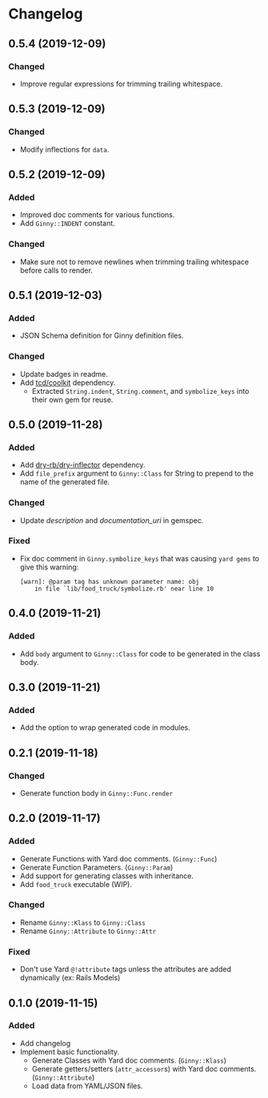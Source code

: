 # Changelog

<!-- ## master (unreleased) -->

## 0.5.4 (2019-12-09)

### Changed

- Improve regular expressions for trimming trailing whitespace.

## 0.5.3 (2019-12-09)

### Changed

- Modify inflections for `data`.

## 0.5.2 (2019-12-09)

### Added

- Improved doc comments for various functions.
- Add `Ginny::INDENT` constant.

### Changed

- Make sure not to remove newlines when trimming trailing whitespace before calls to render.

## 0.5.1 (2019-12-03)

### Added

- JSON Schema definition for Ginny definition files.

### Changed 

- Update badges in readme.
- Add [tcd/coolkit](https://github.com/tcd/coolkit) dependency.
    - Extracted `String.indent`, `String.comment`, and `symbolize_keys` into their own gem for reuse.

## 0.5.0 (2019-11-28)

### Added

- Add [dry-rb/dry-inflector](https://github.com/dry-rb/dry-inflector) dependency.
- Add `file_prefix` argument to `Ginny::Class` for String to prepend to the name of the generated file.

### Changed 

- Update *description* and *documentation_uri* in gemspec.

### Fixed

- Fix doc comment in `Ginny.symbolize_keys` that was causing `yard gems` to give this warning:
    ```
    [warn]: @param tag has unknown parameter name: obj 
        in file `lib/food_truck/symbolize.rb' near line 10
    ```

## 0.4.0 (2019-11-21)

### Added

- Add `body` argument to `Ginny::Class` for code to be generated in the class body.

## 0.3.0 (2019-11-21)

### Added

- Add the option to wrap generated code in modules.

## 0.2.1 (2019-11-18)

### Changed

- Generate function body in `Ginny::Func.render`

## 0.2.0 (2019-11-17)

### Added

- Generate Functions with Yard doc comments. (`Ginny::Func`)
- Generate Function Parameters. (`Ginny::Param`)
- Add support for generating classes with inheritance.
- Add `food_truck` executable (WIP).

### Changed

- Rename `Ginny::Klass` to `Ginny::Class`
- Rename `Ginny::Attribute` to `Ginny::Attr`

### Fixed

- Don't use Yard `@!attribute` tags unless the attributes are added dynamically (ex: Rails Models)

## 0.1.0 (2019-11-15)

### Added

- Add changelog
- Implement basic functionality.
    - Generate Classes with Yard doc comments. (`Ginny::Klass`)
    - Generate getters/setters (`attr_accessor`s) with Yard doc comments. (`Ginny::Attribute`)
    - Load data from YAML/JSON files.
